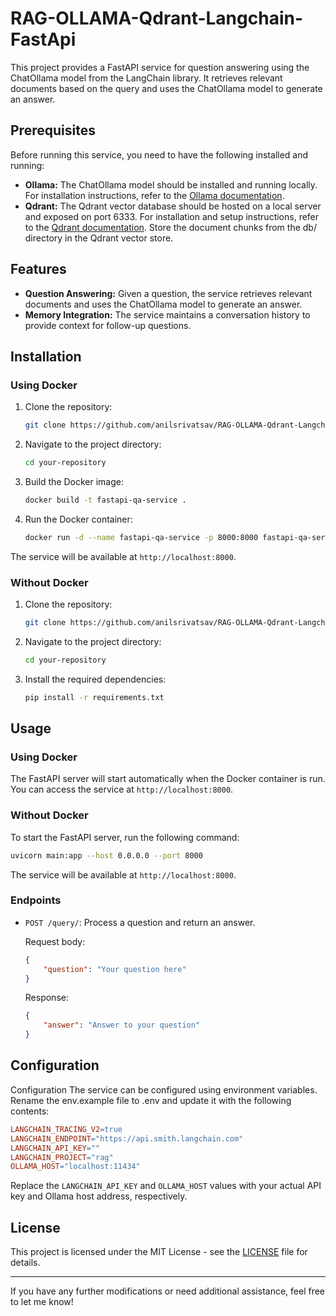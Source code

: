 # RAG-OLLAMA-Qdrant-Langchain-FastApi


This project provides a FastAPI service for question answering using the ChatOllama model from the LangChain library. It retrieves relevant documents based on the query and uses the ChatOllama model to generate an answer.

## Prerequisites

Before running this service, you need to have the following installed and running:

- **Ollama:** The ChatOllama model should be installed and running locally. For installation instructions, refer to the [Ollama documentation](https://github.com/langchain/ollama).
- **Qdrant:** The Qdrant vector database should be hosted on a local server and exposed on port 6333. For installation and setup instructions, refer to the [Qdrant documentation](https://github.com/qdrant/qdrant).
Store the document chunks from the db/ directory in the Qdrant vector store.

## Features

- **Question Answering:** Given a question, the service retrieves relevant documents and uses the ChatOllama model to generate an answer.
- **Memory Integration:** The service maintains a conversation history to provide context for follow-up questions.

## Installation

### Using Docker

1. Clone the repository:
   ```bash
   git clone https://github.com/anilsrivatsav/RAG-OLLAMA-Qdrant-Langchain-FastApi.git
   ```
2. Navigate to the project directory:
   ```bash
   cd your-repository
   ```
3. Build the Docker image:
   ```bash
   docker build -t fastapi-qa-service .
   ```
4. Run the Docker container:
   ```bash
   docker run -d --name fastapi-qa-service -p 8000:8000 fastapi-qa-service
   ```

The service will be available at `http://localhost:8000`.

### Without Docker

1. Clone the repository:
   ```bash
   git clone https://github.com/anilsrivatsav/RAG-OLLAMA-Qdrant-Langchain-FastApi.git
   ```
2. Navigate to the project directory:
   ```bash
   cd your-repository
   ```
3. Install the required dependencies:
   ```bash
   pip install -r requirements.txt
   ```

## Usage

### Using Docker

The FastAPI server will start automatically when the Docker container is run. You can access the service at `http://localhost:8000`.

### Without Docker

To start the FastAPI server, run the following command:

```bash
uvicorn main:app --host 0.0.0.0 --port 8000
```

The service will be available at `http://localhost:8000`.

### Endpoints

- `POST /query/`: Process a question and return an answer.

  Request body:
  ```json
  {
      "question": "Your question here"
  }
  ```

  Response:
  ```json
  {
      "answer": "Answer to your question"
  }
  ```

## Configuration

Configuration
The service can be configured using environment variables. Rename the env.example file to .env and update it with the following contents:

```makefile
LANGCHAIN_TRACING_V2=true
LANGCHAIN_ENDPOINT="https://api.smith.langchain.com"
LANGCHAIN_API_KEY=""
LANGCHAIN_PROJECT="rag"
OLLAMA_HOST="localhost:11434"
``` 

Replace the `LANGCHAIN_API_KEY` and `OLLAMA_HOST` values with your actual API key and Ollama host address, respectively.

## License

This project is licensed under the MIT License - see the [LICENSE](LICENSE) file for details.

---

If you have any further modifications or need additional assistance, feel free to let me know!
